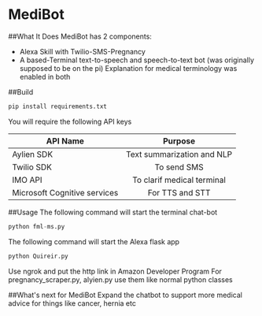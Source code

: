 # MediBot
##What It Does
MediBot has 2 components:
*  Alexa Skill with Twilio-SMS-Pregnancy
*  A based-Terminal text-to-speech and speech-to-text bot (was originally supposed to be on the pi)
Explanation for medical terminology was enabled in both

##Build
```python
pip install requirements.txt
```
You will require the following API keys

| API Name      | Purpose       
| ------------- |:-------------:|
| Aylien SDK    | Text summarization and NLP |
| Twilio SDK    | To send SMS      |
| IMO API       | To clarif medical terminal      |
| Microsoft Cognitive services| For TTS and STT |


##Usage
The following command will start the terminal chat-bot
```python
python fml-ms.py
```
The following command will start the Alexa flask app
```python
python Quireir.py
```
Use ngrok and put the http link in Amazon Developer Program
For pregnancy_scraper.py, alyien.py use them like normal python classes

##What's next for MediBot
Expand the chatbot to support more medical advice for things like cancer, hernia etc
